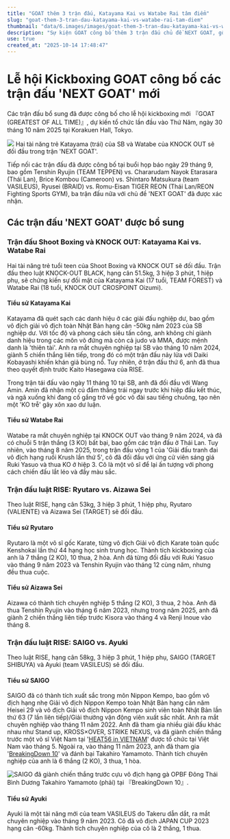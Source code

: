 ```yaml
---
title: "GOAT thêm 3 trận đấu, Katayama Kai vs Watabe Rai tâm điểm"
slug: "goat-them-3-tran-dau-katayama-kai-vs-watabe-rai-tam-diem"
thumbnail: "data/6.images/images/goat-them-3-tran-dau-katayama-kai-vs-watabe-rai-tam-diem.webp"
description: "Sự kiện GOAT công bố thêm 3 trận đấu chủ đề NEXT GOAT, gồm cuộc đối đầu giữa Katayama Kai của Shoot Boxing và Watabe Rai của KNOCK OUT, cùng các trận đấu luật RISE với sự góp mặt của các võ sĩ triển vọng."
use: true
created_at: "2025-10-14 17:48:47"
---
```


# Lễ hội Kickboxing GOAT công bố các trận đấu 'NEXT GOAT' mới

Các trận đấu bổ sung đã được công bố cho lễ hội kickboxing mới 『GOAT (GREATEST OF ALL TIME)』, dự kiến ​​tổ chức lần đầu vào Thứ Năm, ngày 30 tháng 10 năm 2025 tại Korakuen Hall, Tokyo.

![](/images/20251014-00010005-gkakutogi-000-1-view.webp)
Hai tài năng trẻ Katayama (trái) của SB và Watabe của KNOCK OUT sẽ đối đầu trong trận 'NEXT GOAT'.

Tiếp nối các trận đấu đã được công bố tại buổi họp báo ngày 29 tháng 9, bao gồm Tenshin Ryujin (TEAM TEPPEN) vs. Chararudam Nayok Etarasara (Thái Lan), Brice Kombou (Cameroon) vs. Shintaro Matsukura (team VASILEUS), Ryusei (BRAID) vs. Romu-Eisan TIGER REON (Thái Lan/REON Fighting Sports GYM), ba trận đấu nữa với chủ đề 'NEXT GOAT' đã được xác nhận.

## Các trận đấu 'NEXT GOAT' được bổ sung

### Trận đấu Shoot Boxing và KNOCK OUT: Katayama Kai vs. Watabe Rai

Hai tài năng trẻ tuổi teen của Shoot Boxing và KNOCK OUT sẽ đối đầu. Trận đấu theo luật KNOCK-OUT BLACK, hạng cân 51.5kg, 3 hiệp 3 phút, 1 hiệp phụ, sẽ chứng kiến sự đối mặt của Katayama Kai (17 tuổi, TEAM FOREST) và Watabe Rai (18 tuổi, KNOCK OUT CROSPOINT Oizumi).

#### Tiểu sử Katayama Kai

Katayama đã quét sạch các danh hiệu ở các giải đấu nghiệp dư, bao gồm vô địch giải vô địch toàn Nhật Bản hạng cân -50kg năm 2023 của SB nghiệp dư. Với tốc độ và phong cách siêu tấn công, anh không chỉ giành danh hiệu trong các môn võ đứng mà còn cả judo và MMA, được mệnh danh là 'thiên tài'. Anh ra mắt chuyên nghiệp tại SB vào tháng 10 năm 2024, giành 5 chiến thắng liên tiếp, trong đó có một trận đấu nảy lửa với Daiki Kobayashi khiến khán giả bùng nổ. Tuy nhiên, ở trận đấu thứ 6, anh đã thua theo quyết định trước Kaito Hasegawa của RISE.

Trong trận tái đấu vào ngày 11 tháng 10 tại SB, anh đã đối đầu với Wang Amin. Amin đã nhận một cú đấm thẳng trái ngay trước khi hiệp đấu kết thúc, và ngã xuống khi đang cố gắng trở về góc võ đài sau tiếng chuông, tạo nên một 'KO trễ' gây xôn xao dư luận.

#### Tiểu sử Watabe Rai

Watabe ra mắt chuyên nghiệp tại KNOCK OUT vào tháng 9 năm 2024, và đã có chuỗi 5 trận thắng (3 KO) bất bại, bao gồm các trận đấu ở Thái Lan. Tuy nhiên, vào tháng 8 năm 2025, trong trận đấu vòng 1 của 'Giải đấu tranh đai vô địch hạng ruồi Krush lần thứ 5', cô đã đối đầu với ứng cử viên sáng giá Ruki Yasuo và thua KO ở hiệp 3. Cô là một võ sĩ để lại ấn tượng với phong cách chiến đấu lắt léo và đầy màu sắc.

### Trận đấu luật RISE: Ryutaro vs. Aizawa Sei

Theo luật RISE, hạng cân 53kg, 3 hiệp 3 phút, 1 hiệp phụ, Ryutaro (VALIENTE) và Aizawa Sei (TARGET) sẽ đối đầu.

#### Tiểu sử Ryutaro

Ryutaro là một võ sĩ gốc Karate, từng vô địch Giải vô địch Karate toàn quốc Kenshokai lần thứ 44 hạng học sinh trung học. Thành tích kickboxing của anh là 7 thắng (2 KO), 10 thua, 2 hòa. Anh đã từng đối đầu với Ruki Yasuo vào tháng 9 năm 2023 và Tenshin Ryujin vào tháng 12 cùng năm, nhưng đều thua cuộc.

#### Tiểu sử Aizawa Sei

Aizawa có thành tích chuyên nghiệp 5 thắng (2 KO), 3 thua, 2 hòa. Anh đã thua Tenshin Ryujin vào tháng 6 năm 2023, nhưng trong năm 2025, anh đã giành 2 chiến thắng liên tiếp trước Kisora vào tháng 4 và Renji Inoue vào tháng 8.

### Trận đấu luật RISE: SAIGO vs. Ayuki

Theo luật RISE, hạng cân 58kg, 3 hiệp 3 phút, 1 hiệp phụ, SAIGO (TARGET SHIBUYA) và Ayuki (team VASILEUS) sẽ đối đầu.

#### Tiểu sử SAIGO

SAIGO đã có thành tích xuất sắc trong môn Nippon Kempo, bao gồm vô địch hạng nhẹ Giải vô địch Nippon Kempo toàn Nhật Bản hạng cân năm Heisei 29 và vô địch Giải vô địch Nippon Kempo sinh viên toàn Nhật Bản lần thứ 63 (7 lần liên tiếp)/Giải thưởng vận động viên xuất sắc nhất. Anh ra mắt chuyên nghiệp vào tháng 11 năm 2022. Anh đã tham gia nhiều giải đấu khác nhau như Stand up, KROSS×OVER, STRIKE NEXUS, và đã giành chiến thắng trước một võ sĩ Việt Nam tại '[HEAT56 in VIETNAM](https://gonkaku.jp/articles/21929)' được tổ chức tại Việt Nam vào tháng 5. Ngoài ra, vào tháng 11 năm 2023, anh đã tham gia '[BreakingDown 10](https://gonkaku.jp/articles/21929)' và đánh bại Takahiro Yamamoto. Thành tích chuyên nghiệp của anh là 6 thắng (2 KO), 3 thua, 1 hòa.

![SAIGO đã giành chiến thắng trước cựu vô địch hạng gà OPBF Đông Thái Bình Dương Takahiro Yamamoto (phải) tại 『BreakingDown 10』.]()

#### Tiểu sử Ayuki

Ayuki là một tài năng mới của team VASILEUS do Takeru dẫn dắt, ra mắt chuyên nghiệp vào tháng 9 năm 2023. Cô đã vô địch JAPAN CUP 2023 hạng cân -60kg. Thành tích chuyên nghiệp của cô là 2 thắng, 1 thua.
